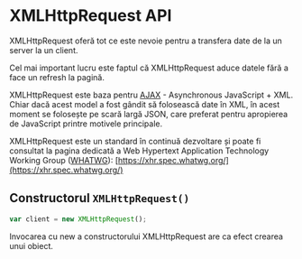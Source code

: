 # XMLHttpRequest API

XMLHttpRequest oferă tot ce este nevoie pentru a transfera date de la un server la un client.

Cel mai important lucru este faptul că XMLHttpRequest aduce datele fără a face un refresh la pagină.

XMLHttpRequest este baza pentru [AJAX](https://developer.mozilla.org/en-US/docs/AJAX) - Asynchronous JavaScript + XML. Chiar dacă acest model a fost gândit să folosească date în XML, în acest moment se folosește pe scară largă JSON, care preferat pentru apropierea de JavaScript printre motivele principale.

XMLHttpRequest este un standard în continuă dezvoltare și poate fi consultat la pagina dedicată a Web Hypertext Application Technology Working Group ([WHATWG](https://whatwg.org/)):  [https://xhr.spec.whatwg.org/](https://xhr.spec.whatwg.org/)

## Constructorul `XMLHttpRequest()`

```javascript
var client = new XMLHttpRequest();
```

Invocarea cu new a constructorului XMLHttpRequest are ca efect crearea unui obiect.
